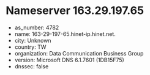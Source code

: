 # Nameserver 163.29.197.65

* as_number: 4782
* name: 163-29-197-65.hinet-ip.hinet.net.
* city: Unknown
* country: TW
* organization: Data Communication Business Group
* version: Microsoft DNS 6.1.7601 (1DB15F75)
* dnssec: false
